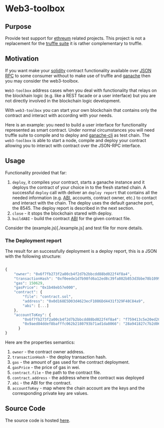# Web3-toolbox

## Purpose
Provide test support for [ethreum](https://www.ethereum.org/) related projects.
This project is not a replacement for the [truffle suite](http://truffleframework.com/) it is rather complementary to truffle.

## Motivation

If you want make your [solidity](https://solidity.readthedocs.io/en/v0.4.24/) contract functionality available over [JSON RPC](http://www.jsonrpc.org/specification) to some consumer without to make use of truffle and [ganache](http://truffleframework.com/ganache/) then you may consider the web3-toolbox.

`Web3-toolbox` address cases when you deal with functionality that relays on the blockhain logic (e.g. like a REST facade or a user interface) but you are not directly involved in the blockchain logic development.

With `web3-toolbox` you can start your own blockchain that contains only the contract and interact with according with your needs.

Here is an example: you need to build a user interface for functionality represented as smart contract.
Under normal circumstances you will need truffle suite to compile and to deploy and [ganache-cli](https://github.com/trufflesuite/ganache-cli) as test chain. The `web3-toolbox` is able to start a node, compile and deploy your contract allowing you to interact with contract over the JSON-RPC interface.

## Usage

Functionality provided that far:

1. `deploy`, it compiles your contract, starts a ganache instance and it deploys the contract of your choice in to the fresh started chain. A successful `deploy` call with deliver an `deploy report` that contains all the needed information (e.g. [ABI](https://github.com/ethereum/wiki/wiki/Ethereum-Contract-ABI), accounts, contract owner, etc.) to contact and interact with the chain. The deploy uses the default ganache port, the 8545. 
The deploy report is described in the next section.
2. `close` - it stops the blockchain stared with deploy.
3. `buildABI` - build the contract [ABI](https://github.com/ethereum/wiki/wiki/Ethereum-Contract-ABI)
for the given contract file.

Consider the (example.js)[./example.js] and test file for more details.


### The Deployment report

The result for an successfully deployment is a deploy report, this is a JSON with the following structure:

```javascript

{
    "owner": "0x6f7fb273f2a00cb4f2d7b2bbcdd88bd022f4f8a4",
    "transactionHash": "0xf0eede1d7b98fd6a12ed8c39fa802b853d3bbe78b10990fe66913afdca1897d2",
    "gas": 150629,
    "gasPrice": "0x1b48eb57e000",
    "contract": {
        "file": "contract.sol",
        "address": "0x0d168E5D03d4623ecF1086Dd4431f329F48C84a9",
        "abi": [...]
    },
    "accountToKey": {
        "0x6f7fb273f2a00cb4f2d7b2bbcdd88bd022f4f8a4": "f759413c5e20ed20e34e6ffafc2ec1dcb34cfd38cfe079a0e22e419314dde67a",
        "0x9aed84ddef8bafffc062b2180793b71ad1da8066": "28a941827c7b2d060121f82d365c8115307c836f52f466672df72d78ff9741f8"
      }
}
```

Here are the properties semantics:

1. `owner` - the contract owner address.
2. `transactionHash` - the deploy transaction hash.
3. `gas` - the amount of gas used for the contract deployment.
4. `gasPrice` - the price of gas in wei.
5. `contract.file` - the path to the contract file.
6. `contract.address` - the address where the contract was deployed
7. `abi` - the ABI for the contract.
8. `accountToKey` - map where the chain account are the keys and the corresponding private key are values.  



## Source Code 

The source code is hosted [here](https://github.com/norgoci/web3-toolbox).
